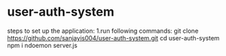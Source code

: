 # user-auth-system
steps to set up the application:
1.run following commands:
git clone https://github.com/sanjayis004/user-auth-system.git
cd user-auth-system
npm i
ndoemon server.js

